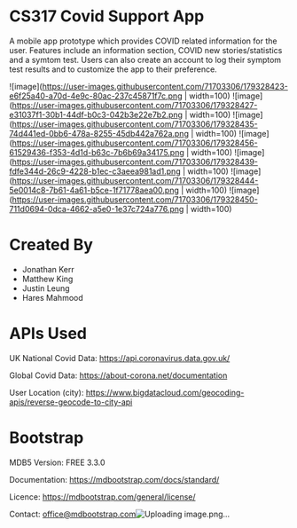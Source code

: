 # CS317 Covid Support App
A mobile app prototype which provides COVID related information for the user. Features include an information section, COVID new stories/statistics and a symtom test. Users can also create an account to log their symptom test results and to customize the app to their preference. 

![image](https://user-images.githubusercontent.com/71703306/179328423-e6f25a40-a70d-4e9c-80ac-237c45871f7c.png | width=100)
![image](https://user-images.githubusercontent.com/71703306/179328427-e31037f1-30b1-44df-b0c3-042b3e22e7b2.png | width=100)
![image](https://user-images.githubusercontent.com/71703306/179328435-74d441ed-0bb6-478a-8255-45db442a762a.png | width=100)
![image](https://user-images.githubusercontent.com/71703306/179328456-61529436-f353-4d1d-b63c-7b6b69a34175.png | width=100)
![image](https://user-images.githubusercontent.com/71703306/179328439-fdfe344d-26c9-4228-b1ec-c3aeea981ad1.png | width=100)
![image](https://user-images.githubusercontent.com/71703306/179328444-5e0014c8-7b61-4a61-b5ce-1f71778aea00.png | width=100)
![image](https://user-images.githubusercontent.com/71703306/179328450-711d0694-0dca-4662-a5e0-1e37c724a776.png | width=100)


# Created By
* Jonathan Kerr
* Matthew King
* Justin Leung
* Hares Mahmood

# APIs Used
UK National Covid Data:
https://api.coronavirus.data.gov.uk/

Global Covid Data:
https://about-corona.net/documentation

User Location (city):
https://www.bigdatacloud.com/geocoding-apis/reverse-geocode-to-city-api

# Bootstrap
MDB5
Version: FREE 3.3.0

Documentation:
https://mdbootstrap.com/docs/standard/

Licence:
https://mdbootstrap.com/general/license/

Contact:
office@mdbootstrap.com![Uploading image.png…]()

